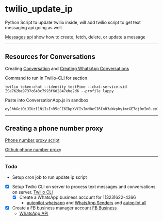 # twilio_update_ip
Python Script to update twilio inside, will add twilio script to get text messaging api going as well.

[Messages api](https://www.twilio.com/docs/sms/api/message-resource#create-a-message-resource) show how to create, fetch, delete, or update a message

---
## Resources for Conversations
Creating [Conversation](https://www.twilio.com/docs/conversations/quickstart?code-sample=code-create-your-first-conversation&code-language=Node.js&code-sdk-version=3.x) and [Creating WhatsApp Conversations](https://www.twilio.com/docs/conversations/using-whatsapp-conversations)


Command to run in Twilio-CLI for section 
```
twilio token:chat --identity testPine --chat-service-sid ISe762ba9737c643c7993f602847ebe2d6 --profile lappy

```

Paste into ConversationApp.js in sandbox
```
eyJhbGciOiJIUzI1NiIsInR5cCI6IkpXVCIsImN0eSI6InR3aWxpby1mcGE7dj0xIn0.eyJqdGkiOiJTSzA5YWM1NzVjYWFhOTM4MDhkYTMyZTg4YmI2ZmUwNzJjLTE2MjAyNTgzNDYiLCJncmFudHMiOnsiaWRlbnRpdHkiOiJ0ZXN0UGluZSIsImNoYXQiOnsic2VydmljZV9zaWQiOiJJU2U3NjJiYTk3MzdjNjQzYzc5OTNmNjAyODQ3ZWJlMmQ2In19LCJpYXQiOjE2MjAyNTgzNDYsImV4cCI6MTYyMDI2MTk0NiwiaXNzIjoiU0swOWFjNTc1Y2FhYTkzODA4ZGEzMmU4OGJiNmZlMDcyYyIsInN1YiI6IkFDMjhkMGM0MmQzMGY2YzJiYTE1YzA5NGQyZDZiYjMwMTUifQ.jhQPnYhIRs2cXDbcixBF0NeeImflx1VZa_msVSNFLcY
```

---
## Creating a phone number proxy
[Phone number proxy script](https://www.twilio.com/blog/2018/02/phone-number-forward-mask-python-flask.html)

[Github phone number proxy](https://github.com/npentrel/twilio-ghost)



---
### Todo
* Setup cron job to run update ip script
* [x] Setup Twilio CLI on server to process text messages and conversations on server. [Twilio CLI](https://www.twilio.com/docs/twilio-cli/quickstart)
  * [x] Create a WhatsApp business account for 1(323)622-4366
    * [autopilot whatsapp](https://www.twilio.com/docs/autopilot/channels/whatsapp) and [WhatsApp Senders](https://www.twilio.com/console/sms/whatsapp/senders) and [autopilot all](https://www.twilio.com/docs/autopilot/channels) 
* [x] Create a FB business manager account [FB Business](https://business.facebook.com/overview)
  * [WhatsApp API](https://www.twilio.com/docs/whatsapp/api)
